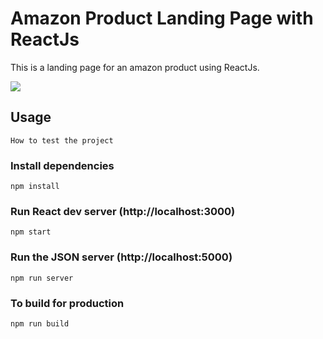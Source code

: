 # Amazon Product Landing Page with ReactJs

This is a landing page for an amazon product using ReactJs.

<img src="https://i.imgur.com/wZUDtfW.png" />

## Usage

```
How to test the project
```

### Install dependencies

```
npm install
```

### Run React dev server (http://localhost:3000)

```
npm start
```

### Run the JSON server (http://localhost:5000)

```
npm run server
```

### To build for production

```
npm run build
```
